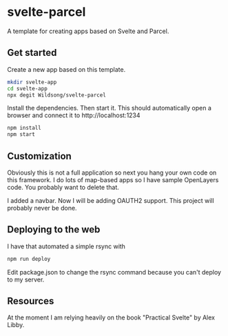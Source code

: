 # svelte-parcel
A template for creating apps based on Svelte and Parcel.

## Get started

Create a new app based on this template.

```bash
mkdir svelte-app
cd svelte-app
npx degit Wildsong/svelte-parcel
```

Install the dependencies.
Then start it. This should automatically open a browser and connect it to http://localhost:1234

```bash
npm install
npm start
```

## Customization

Obviously this is not a full application so next you hang your own code on this framework.
I do lots of map-based apps so I have sample OpenLayers code. You probably want to delete that.

I added a navbar. Now I will be adding OAUTH2 support.
This project will probably never be done.

## Deploying to the web

I have that automated a simple rsync with

```bash
npm run deploy
```

Edit package.json to change the rsync
command because you can't deploy to my server.

## Resources

At the moment I am relying heavily on the book "Practical Svelte" by Alex Libby.
